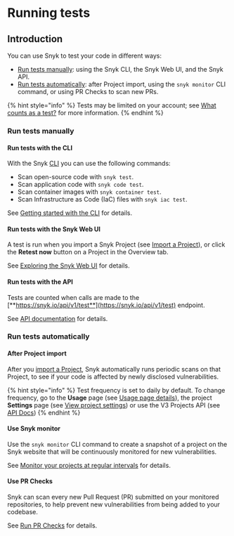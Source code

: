 # Running tests

## Introduction

You can use Snyk to test your code in different ways:

* [Run tests manually](running-tests.md#run-tests-manually): using the Snyk CLI, the Snyk Web UI, and the Snyk API.
* [Run tests automatically](running-tests.md#run-tests-automatically): after Project import, using the `snyk monitor` CLI command, or using PR Checks to scan new PRs.

{% hint style="info" %}
Tests may be limited on your account; see [What counts as a test?](https://support.snyk.io/hc/en-us/articles/360000925418-What-counts-as-a-test-) for more information.
{% endhint %}

### Run tests manually

#### Run tests with the CLI

With the Snyk [CLI](../snyk-cli/cli-reference.md) you can use the following commands:

* Scan open-source code with `snyk test`.
* Scan application code with `snyk code test`.
* Scan container images with `snyk container test`.
* Scan Infrastructure as Code (IaC) files with `snyk iac test`.

See [Getting started with the CLI](../snyk-cli/getting-started-with-the-cli.md) for details.

#### Run tests with the Snyk Web UI

A test is run when you import a Snyk Project (see [Import a Project](quickstart/import-a-project.md)), or click the **Retest now** button on a Project in the Overview tab.

See [Exploring the Snyk Web UI](getting-started-with-the-snyk-web-ui.md) for details.

#### Run tests with the API

Tests are counted when calls are made to the [**https://snyk.io/api/v1/test**](https://snyk.io/api/v1/test) endpoint.

See [API documentation](https://snyk.docs.apiary.io) for details.

### Run tests automatically

#### After Project import

After you [import a Project](quickstart/import-a-project.md), Snyk automatically runs periodic scans on that Project, to see if your code is affected by newly disclosed vulnerabilities.

{% hint style="info" %}
Test frequency is set to daily by default. To change frequency, go to the **Usage** page (see [Usage page details](../user-and-group-management/managing-settings/usage-page-details.md)), the project **Settings** page (see [View project settings](../manage-issues/introduction-to-snyk-projects/view-project-settings.md)) or use the V3 Projects API (see [API Docs](https://apidocs.snyk.io/?version=2023-02-15#patch-/orgs/-org\_id-/projects/-project\_id-))
{% endhint %}

#### Use Snyk monitor

Use the `snyk monitor` CLI command to create a snapshot of a project on the Snyk website that will be continuously monitored for new vulnerabilities.

See [Monitor your projects at regular intervals](../snyk-cli/test-for-vulnerabilities/monitor-your-projects-at-regular-intervals.md) for details.

#### Use PR Checks

Snyk can scan every new Pull Request (PR) submitted on your monitored repositories, to help prevent new vulnerabilities from being added to your codebase.

See [Run PR Checks](../scan-application-code/run-pr-checks/) for details.
